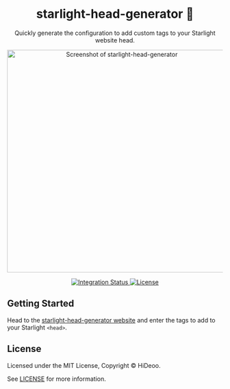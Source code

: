 <div align="center">
  <h1>starlight-head-generator 🤯</h1>
  <p>Quickly generate the configuration to add custom tags to your Starlight website head.</p>
  <p>
    <a href="https://i.imgur.com/liXWFvX.png" title="Screenshot of starlight-head-generator">
      <img alt="Screenshot of starlight-head-generator" src="https://i.imgur.com/liXWFvX.png" width="520" />
    </a>
  </p>
</div>

<div align="center">
  <a href="https://github.com/HiDeoo/starlight-head-generator/actions/workflows/integration.yml">
    <img alt="Integration Status" src="https://github.com/HiDeoo/starlight-head-generator/actions/workflows/integration.yml/badge.svg" />
  </a>
  <a href="https://github.com/HiDeoo/starlight-head-generator/blob/main/LICENSE">
    <img alt="License" src="https://badgen.net/github/license/HiDeoo/starlight-head-generator" />
  </a>
  <br />
</div>

## Getting Started

Head to the [starlight-head-generator website](https://starlight-head-generator.vercel.app/) and enter the tags to add to your Starlight `<head>`.

## License

Licensed under the MIT License, Copyright © HiDeoo.

See [LICENSE](https://github.com/HiDeoo/starlight-head-generator/blob/main/LICENSE) for more information.
